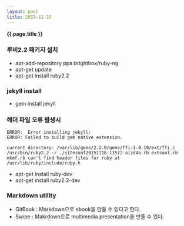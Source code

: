 ```yaml
---
layout: post
title: 2015-11-15
---
```


**{{ page.title }}**


### 루비2.2 패키지 설치
* apt-add-repository ppa:brightbox/ruby-ng
* apt-get update
* apt-get install ruby2.2

### jekyll install
* gem install jekyll

### 헤더 파일 오류 발생시
	ERROR:  Error installing jekyll:
	ERROR: Failed to build gem native extension.

	current directory: /var/lib/gems/2.2.0/gems/ffi-1.9.10/ext/ffi_c
	/usr/bin/ruby2.2 -r ./siteconf20151116-11572-aizd4o.rb extconf.rb
	mkmf.rb can't find header files for ruby at /usr/lib/ruby/include/ruby.h

* apt-get install ruby-dev
* apt-get install ruby2.2-dev

###	Markdown utility
* GitBook	: Markdown으로 ebook을 만들 수 있다고 한다.
* Swipe		: Makrdown으로 multimedia presentation을 만들 수 있다. 

